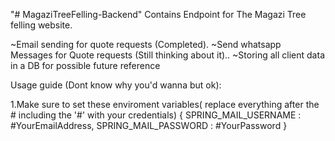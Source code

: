 "# MagaziTreeFelling-Backend" 
Contains Endpoint for The Magazi Tree felling website.

~Email sending for quote requests (Completed).
~Send whatsapp Messages for Quote requests (Still thinking about it)..
~Storing all client data in a DB for possible future reference

Usage guide (Dont know why you'd wanna but ok):

1.Make sure to set these enviroment variables( replace everything after the # including the '#' with your credentials) 
{
   SPRING_MAIL_USERNAME : #YourEmailAddress,
   SPRING_MAIL_PASSWORD : #YourPassword
}
